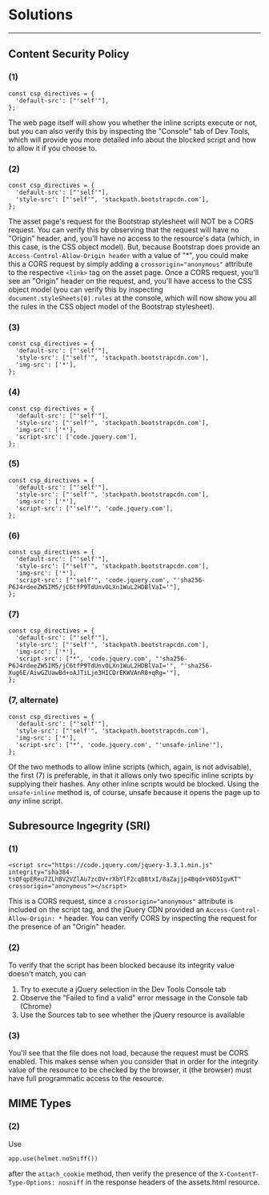 # Solutions
---
## Content Security Policy

### (1)
```
const csp_directives = {
  'default-src': ["'self'"],
};
```
The web page itself will show you whether the inline scripts execute or not, but you can also verify this by inspecting the "Console" tab of Dev Tools, which will provide you more detailed info about the blocked script and how to allow it if you choose to.

### (2)
```
const csp_directives = {
  'default-src': ["'self'"],
  'style-src': ["'self'", 'stackpath.bootstrapcdn.com'],
};
```
The asset page's request for the Bootstrap stylesheet will NOT be a CORS request. You can verify this by observing that the request will have no "Origin" header, and, you'll have no access to the resource's data (which, in this case, is the CSS object model). But, because Bootstrap does provide an `Access-Control-Allow-Origin header` with a value of "*", you could make this a CORS request by simply adding a `crossorigin="anonymous"` attribute to the respective `<link>` tag on the asset page. Once a CORS request, you'll see an "Origin" header on the request, and, you'll have access to the CSS object model (you can verify this by inspecting `document.styleSheets[0].rules` at the console, which will now show you all the rules in the CSS object model of the Bootstrap stylesheet).

### (3)
```
const csp_directives = {
  'default-src': ["'self'"],
  'style-src': ["'self'", 'stackpath.bootstrapcdn.com'],
  'img-src': ['*'],
};
```

### (4)
```
const csp_directives = {
  'default-src': ["'self'"],
  'style-src': ["'self'", 'stackpath.bootstrapcdn.com'],
  'img-src': ['*'],
  'script-src': ['code.jquery.com'],
};
```

### (5)
```
const csp_directives = {
  'default-src': ["'self'"],
  'style-src': ["'self'", 'stackpath.bootstrapcdn.com'],
  'img-src': ['*'],
  'script-src': ["'self'", 'code.jquery.com'],
};
```

### (6)
```
const csp_directives = {
  'default-src': ["'self'"],
  'style-src': ["'self'", 'stackpath.bootstrapcdn.com'],
  'img-src': ['*'],
  'script-src': ["'self'", 'code.jquery.com', "'sha256-P6J4rdeeZW5IM5/jC6tfP9TdUnvOLXn1WuL2HDBlVaI='"],
};
```

### (7)
```
const csp_directives = {
  'default-src': ["'self'"],
  'style-src': ["'self'", 'stackpath.bootstrapcdn.com'],
  'img-src': ['*'],
  'script-src': ["*", 'code.jquery.com', "'sha256-P6J4rdeeZW5IM5/jC6tfP9TdUnvOLXn1WuL2HDBlVaI='", "'sha256-Xug6E/AiwGZUawBd+oAJTiLje3HICQrEKWVAnR8+qRg='"],
};
```

### (7, alternate)
```
const csp_directives = {
  'default-src': ["'self'"],
  'style-src': ["'self'", 'stackpath.bootstrapcdn.com'],
  'img-src': ['*'],
  'script-src': ["*", 'code.jquery.com', "'unsafe-inline'"],
};
```
Of the two methods to allow inline scripts (which, again, is not advisable), the first (7) is preferable, in that it allows only two specific inline scripts by supplying their hashes. Any other inline scripts would be blocked. Using the `unsafe-inline` method is, of course, unsafe because it opens the page up to *any* inline script.

## Subresource Ingegrity (SRI)

### (1)
```
<script src="https://code.jquery.com/jquery-3.3.1.min.js" integrity="sha384-tsQFqpEReu7ZLhBV2VZlAu7zcOV+rXbYlF2cqB8txI/8aZajjp4Bqd+V6D5IgvKT" crossorigin="anonymous"></script>
```
This is a CORS request, since a `crossorigin="anonymous"` attribute is included on the script tag, and the jQuery CDN provided an  `Access-Control-Allow-Origin: *` header. You can verify CORS by inspecting the request for the presence of an "Origin" header.

### (2)
To verify that the script has been blocked because its integrity value doesn't match, you can 
1. Try to execute a jQuery selection in the Dev Tools Console tab
2. Observe the "Failed to find a valid" error message in the Console tab (Chrome)
3. Use the Sources tab to see whether the jQuery resource is available

### (3)
You'll see that the file does not load, because the request must be CORS enabled. This makes sense when you consider that in order for the integrity value of the resource to be checked by the browser, it (the browser) must have full programmatic access to the resource.

## MIME Types 
### (2)
Use
```
app.use(helmet.noSniff())
```
after the `attach_cookie` method, then verify the presence of the `X-ContentT-Type-Options: nosniff` in the response headers of the assets.html resource.
